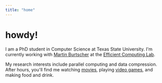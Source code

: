 ```yaml
---
title: "home"
---
```


# howdy!

I am a PhD student in Computer Science at Texas State University. I'm currently working with [Martin Burtscher](https://userweb.cs.txstate.edu/~burtscher/) at the
[Efficient Computing Lab](https://userweb.cs.txstate.edu/~burtscher/research.html).

My research interests include parallel computing and data compression. After hours, you'll find me watching [movies](https://letterboxd.com/duke_of_jukes/), playing [video games](https://www.backloggd.com/u/duke_of_jukes/), and making food and drink.
